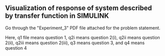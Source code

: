 ## Visualization of response of system described by transfer function in SIMULINK

Go through the "Experiment_3" PDF file attached for the problem statement.

Here, q1 file means question 1, 
      q2i means question 2(i), 
      q2ii means question 2(ii),
      q2iii means question 2(iii),
      q3 means question 3,
      and q4 means question 4
